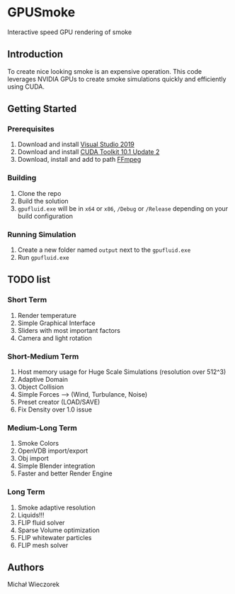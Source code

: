 # GPUSmoke

Interactive speed GPU rendering of smoke

## Introduction

To create nice looking smoke is an expensive operation. 
This code leverages NVIDIA GPUs to create smoke simulations quickly and efficiently using CUDA.

## Getting Started

### Prerequisites

1. Download and install [Visual Studio 2019](https://visualstudio.microsoft.com/vs/)
2. Download and install [CUDA Toolkit 10.1 Update 2](https://developer.nvidia.com/cuda-10.1-download-archive-update2)
3. Download, install and add to path [FFmpeg](https://www.ffmpeg.org/download.html)

### Building

1. Clone the repo
2. Build the solution
3. `gpufluid.exe` will be in `x64` or `x86`, `/Debug` or `/Release` depending on your build configuration

### Running Simulation
1. Create a new folder named `output` next to the `gpufluid.exe`
2. Run `gpufluid.exe`

## TODO list
### Short Term
1. Render temperature
2. Simple Graphical Interface
3. Sliders with most important factors
4. Camera and light rotation

### Short-Medium Term
1. Host memory usage for Huge Scale Simulations (resolution over 512^3)
2. Adaptive Domain
3. Object Collision
4. Simple Forces --> (Wind, Turbulance, Noise)
5. Preset creator (LOAD/SAVE)
6. Fix Density over 1.0 issue

### Medium-Long Term
1. Smoke Colors
2. OpenVDB import/export
3. Obj import
4. Simple Blender integration
5. Faster and better Render Engine

### Long Term
1. Smoke adaptive resolution
2. Liquids!!!
3. FLIP fluid solver
4. Sparse Volume optimization
5. FLIP whitewater particles
6. FLIP mesh solver

## Authors

Michał Wieczorek
